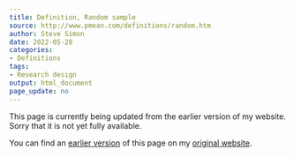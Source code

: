 ```yaml
---
title: Definition, Random sample
source: http://www.pmean.com/definitions/random.htm
author: Steve Simon
date: 2022-05-28
categories:
- Definitions
tags:
- Research design
output: html_document
page_update: no
---
```


This page is currently being updated from the earlier version of my website. Sorry that it is not yet fully available.

<!---More--->

You can find an [earlier version][sim1] of this page on my [original website][sim2].

[sim1]: http://www.pmean.com/definitions/random.htm
[sim2]: http://www.pmean.com/original_site.html
